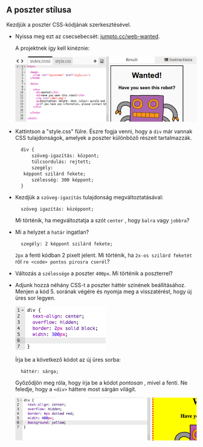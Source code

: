 ## A poszter stílusa

Kezdjük a poszter CSS-kódjának szerkesztésével.

+ Nyissa meg ezt az csecsebecsét: <a target="_blank" href="http://jumpto.cc/web-wanted">jumpto.cc/web-wanted</a>.
    
    A projektnek így kell kinéznie:
    
    ![screenshot](images/wanted-starter.png)

+ Kattintson a "style.css" fülre. Észre fogja venni, hogy a `div` már vannak CSS tulajdonságok, amelyek a poszter különböző részeit tartalmazzák.
    
        div {
            szöveg-igazítás: központ;
            túlcsordulás: rejtett;
            szegély: 
         képpont szilárd fekete;
            szélesség: 300 képpont;
        }   
        

+ Kezdjük a `szöveg-igazítás` tulajdonság megváltoztatásával:
    
        szöveg igazítás: középpont;
        
    
    Mi történik, ha megváltoztatja a szót `center` , hogy `balra` vagy `jobbra`?

+ Mi a helyzet a `határ` ingatlan?
    
        szegély: 2 képpont szilárd fekete;
        
    
    `2px` a fenti kódban 2 pixelt jelent. Mi történik, ha `2x-os szilárd feketét` ról `re <code> pontos pirosra cserél`?

+ Változás a `szélessége` a poszter `400px`. Mi történik a poszterrel?

+ Adjunk hozzá néhány CSS-t a poszter háttér színének beállításához. Menjen a kód 5. sorának végére és nyomja meg a visszatérést, hogy új üres sor legyen.
    
    ![screenshot](images/wanted-newline.png)
    
    Írja be a következő kódot az új üres sorba:
    
        háttér: sárga;
        
    
    Győződjön meg róla, hogy írja be a kódot *pontosan* , mivel a fenti. Ne feledje, hogy a `<div>` háttere most sárgán világít.
    
    ![screenshot](images/wanted-background.png)